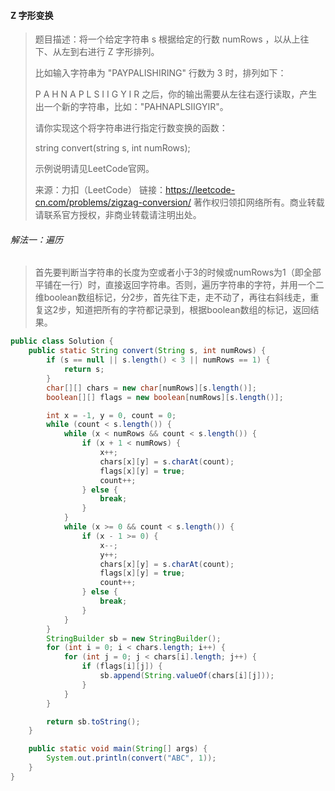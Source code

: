 #### Z 字形变换

> 题目描述：将一个给定字符串 s 根据给定的行数 numRows ，以从上往下、从左到右进行 Z 字形排列。
>
> 比如输入字符串为 "PAYPALISHIRING" 行数为 3 时，排列如下：
>
> P   A   H   N
> A P L S I I G
> Y   I   R
> 之后，你的输出需要从左往右逐行读取，产生出一个新的字符串，比如："PAHNAPLSIIGYIR"。
>
> 请你实现这个将字符串进行指定行数变换的函数：
>
> string convert(string s, int numRows);
>
> 示例说明请见LeetCode官网。
>
> 来源：力扣（LeetCode）
> 链接：https://leetcode-cn.com/problems/zigzag-conversion/
> 著作权归领扣网络所有。商业转载请联系官方授权，非商业转载请注明出处。

###### 解法一：遍历

> 首先要判断当字符串的长度为空或者小于3的时候或numRows为1（即全部平铺在一行）时，直接返回字符串。否则，遍历字符串的字符，并用一个二维boolean数组标记，分2步，首先往下走，走不动了，再往右斜线走，重复这2步，知道把所有的字符都记录到，根据boolean数组的标记，返回结果。

```java
public class Solution {
    public static String convert(String s, int numRows) {
        if (s == null || s.length() < 3 || numRows == 1) {
            return s;
        }
        char[][] chars = new char[numRows][s.length()];
        boolean[][] flags = new boolean[numRows][s.length()];

        int x = -1, y = 0, count = 0;
        while (count < s.length()) {
            while (x < numRows && count < s.length()) {
                if (x + 1 < numRows) {
                    x++;
                    chars[x][y] = s.charAt(count);
                    flags[x][y] = true;
                    count++;
                } else {
                    break;
                }
            }
            while (x >= 0 && count < s.length()) {
                if (x - 1 >= 0) {
                    x--;
                    y++;
                    chars[x][y] = s.charAt(count);
                    flags[x][y] = true;
                    count++;
                } else {
                    break;
                }
            }
        }
        StringBuilder sb = new StringBuilder();
        for (int i = 0; i < chars.length; i++) {
            for (int j = 0; j < chars[i].length; j++) {
                if (flags[i][j]) {
                    sb.append(String.valueOf(chars[i][j]));
                }
            }
        }

        return sb.toString();
    }

    public static void main(String[] args) {
        System.out.println(convert("ABC", 1));
    }
}
```
